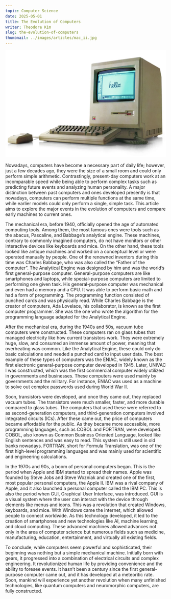 ```yaml
---
topic: Computer Science
date: 2025-05-01
title: The Evolution of Computers
writer: Theodore Kim
slug: the-evolution-of-computers
thumbnail: ../images/articles/mac_ii.jpg
---
```

![](../images/articles/mac_ii.jpg)

Nowadays, computers have become a necessary part of daily life; however, just a few decades ago, they were the size of a small room and could only perform simple arithmetic. Contrastingly, present-day computers work at an incomparable speed while being able to perform complex tasks such as predicting future events and analyzing human personality. A major distinction between past computers and ones developed presently is that nowadays, computers can perform multiple functions at the same time, while earlier models could only perform a single, simple  task. This article aims to explore the major events in the evolution of computers and compare early machines to current ones. 

The mechanical era, before 1940, officially opened the age of automated computing tools. Among them, the most famous ones were tools such as the abacus, Pascaline, and Babbage’s analytical engine. These machines, contrary to commonly imagined computers, do not have monitors or other interactive devices like keyboards and mice. On the other hand, these tools looked like antique machines and worked on a conceptual level or were operated manually by people. One of the renowned inventors during this time was Charles Babbage, who was also called the “Father of the computer”. The Analytical Engine was designed by him and was the world’s first general-purpose computer. General-purpose computers are like smartphones and laptops, while special-purpose computers are limited to performing one given task. His general-purpose computer was mechanical and even had a memory and a CPU. It was able to perform basic math and had a form of programming. The programming function consisted of punched cards and was physically read. While Charles Babbage is the creator of computers, Ada Lovelace, his collaborator, is known as the first computer programmer. She was the one who wrote the algorithm for the programming language adapted for the Analytical Engine. 

After the mechanical era, during the 1940s and 50s, vacuum tube computers were constructed. These computers ran on glass tubes that managed electricity like how current transistors work. They were extremely huge, slow, and consumed an immense amount of power, meaning that overheating was common. Like the Analytical Engine, these could only do basic calculations and needed a punched card to input user data. The best example of these types of computers was the ENIAC, widely known as the first electronic general-purpose computer developed in 1945. Later, UNIVAC I was constructed, which was the first commercial computer widely utilized in governments and businesses. These computers were used mainly by governments and the military. For instance, ENIAC was used as a machine to solve out complex passwords used during World War II. 

Soon, transistors were developed, and once they came out, they replaced vacuum tubes. The transistors were much smaller, faster, and more durable compared to glass tubes. The computers that used these were referred to as second-generation computers, and third-generation computers involved integrated circuits (ICs). After these came out, the price of computers became affordable for the public. As they became more accessible, more programming languages, such as COBOL and FORTRAN, were developed. COBOL, also known as Common Business Oriented Language, looked like English sentences and was easy to read. This system is still used in old banks nowadays. FORTRAN, short for Formula Translation, was one of the first high-level programming languages and was mainly used for  scientific and engineering calculations. 

In the 1970s and 90s, a boom of personal computers began. This is the period when Apple and IBM started to spread their names. Apple was founded by Steve Jobs and Steve Wozniak and created one of the first, most popular personal computers, the Apple II. IBM was a rival company of Apple, and it also launched a personal computer called the IBM PC. This is also the period when GUI, Graphical User Interface, was introduced. GUI is a visual system where the user can interact with the device through elements like menus and icons. This was a revolution that created Windows, keyboards, and mice. With Windows came the internet, which allowed people to connect worldwide. As this technology developed, it led to the creation of smartphones and new technologies like AI, machine learning, and cloud computing.  These advanced machines allowed advances not only in the area of computer science but numerous fields such as medicine, manufacturing, education, entertainment, and virtually all existing fields. 

To conclude, while computers seem powerful and sophisticated, their beginning was nothing but a simple mechanical machine. Initially born with gears, it progressed into a combination of electrical circuits and complex engineering. It revolutionized human life by providing convenience and the ability to foresee events. It hasn’t been a century since the first general-purpose computer came out, and it has developed at a meteoritic rate. Soon, mankind will experience yet another revolution when many unfinished technologies, like quantum computers and neuromorphic computers, are fully constructed. 